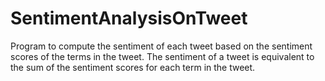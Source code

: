 SentimentAnalysisOnTweet
========================

Program to compute the sentiment of each tweet based on the sentiment scores of the terms in the tweet. The sentiment of a tweet is equivalent to the sum of the sentiment scores for each term in the tweet.
